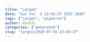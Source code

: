 ```yaml
---
title: "jargon"
date: "Sun Jul  5 23:45:37 CEST 2020"
tags: ["jargon", "pipotron"]
author: m1ch3l
categories: ["generated"]
slug: "jargon/2020-07-05-23:45:37"
---
```



